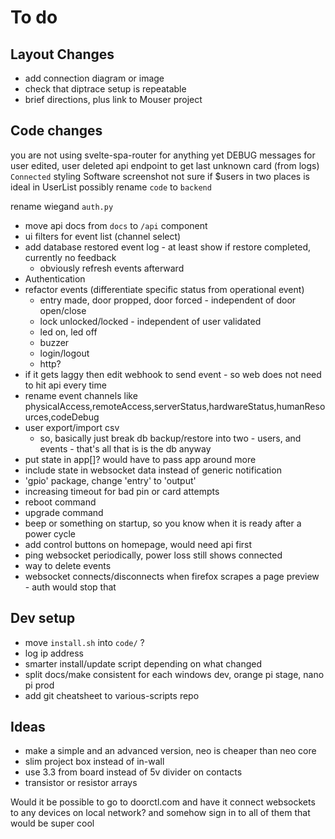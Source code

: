 # To do

## Layout Changes

  * add connection diagram or image
  * check that diptrace setup is repeatable
  * brief directions, plus link to Mouser project

## Code changes

you are not using svelte-spa-router for anything yet
DEBUG messages for user edited, user deleted
api endpoint to get last unknown card (from logs)
`Connected` styling
Software screenshot
not sure if $users in two places is ideal in UserList
possibly rename `code` to `backend`

rename wiegand `auth.py`

  * move api docs from `docs` to `/api` component
  * ui filters for event list (channel select)
  * add database restored event log - at least show if restore completed, currently no feedback
    * obviously refresh events afterward
  * Authentication
  * refactor events (differentiate specific status from operational event)
    * entry made, door propped, door forced - independent of door open/close
    * lock unlocked/locked - independent of user validated
    * led on, led off
    * buzzer
    * login/logout
    * http?
  * if it gets laggy then edit webhook to send event - so web does not need to hit api every time
  * rename event channels like physicalAccess,remoteAccess,serverStatus,hardwareStatus,humanResources,codeDebug
  * user export/import csv
    * so, basically just break db backup/restore into two - users, and events - that's all that is is the db anyway
  * put state in app[]? would have to pass app around more
  * include state in websocket data instead of generic notification
  * 'gpio' package, change 'entry' to 'output'
  * increasing timeout for bad pin or card attempts
  * reboot command
  * upgrade command
  * beep or something on startup, so you know when it is ready after a power cycle
  * add control buttons on homepage, would need api first
  * ping websocket periodically, power loss still shows connected
  * way to delete events
  * websocket connects/disconnects when firefox scrapes a page preview - auth would stop that

## Dev setup

  * move `install.sh` into `code/` ?
  * log ip address
  * smarter install/update script depending on what changed
  * split docs/make consistent for each windows dev, orange pi stage, nano pi prod
  * add git cheatsheet to various-scripts repo

## Ideas

  * make a simple and an advanced version, neo is cheaper than neo core
  * slim project box instead of in-wall
  * use 3.3 from board instead of 5v divider on contacts
  * transistor or resistor arrays

Would it be possible to go to doorctl.com
and have it connect websockets to any devices on local network?
and somehow sign in to all of them
that would be super cool
